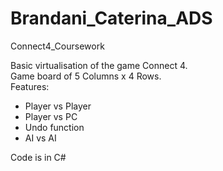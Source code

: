 # Brandani_Caterina_ADS
Connect4_Coursework

Basic virtualisation of the game Connect 4.<br />
Game board of 5 Columns x 4 Rows.<br />
Features:
- Player vs Player
- Player vs PC
- Undo function
- AI vs AI

Code is in C#
